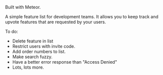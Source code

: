 Built with Meteor.

A simple feature list for development teams. It allows you to keep track and upvote features that are requested by your users.

To do:
- Delete feature in list
- Restrict users with invite code.
- Add order numbers to list.
- Make search fuzzy.
- Have a better error response than "Access Denied"
- Lots, lots more.
